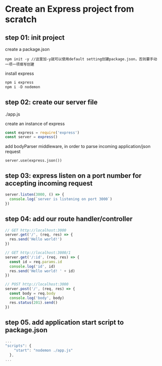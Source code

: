 # Create an Express project from scratch

## step 01: init project

create a package.json
```
npm init -y //这里加-y就可以使用default setting创建package.json，否则要手动一项一项填写创建
```

install express
```js
npm i express
npm i -D nodemon
```

## step 02: create our server file
./app.js

create an instance of express
```js
const express = require('express')
const server = express()
```

add bodyParser middleware, in order to parse incoming application/json request
```
server.use(express.json())
```

## step 03: express listen on a port number for accepting incoming request
```js
server.listen(3000, () => {
  console.log(`server is listening on port 3000`)
})

```


## step 04: add our route handler/controller
```js
// GET http://localhost:3000
server.get('/', (req, res) => {
  res.send('Hello world!')
})

// GET http://localhost:3000/1
server.get('/:id', (req, res) => {
  const id = req.params.id
  console.log('id', id)
  res.send('Hello world! ' + id)
})

// POST http://localhost:3000
server.post('/', (req, res) => {
  const body = req.body
  console.log('body', body)
  res.status(201).send()
})
```

## step 05. add application start script to package.json
```js
...
"scripts": {
    "start": "nodemon ./app.js"
  },
...
```
